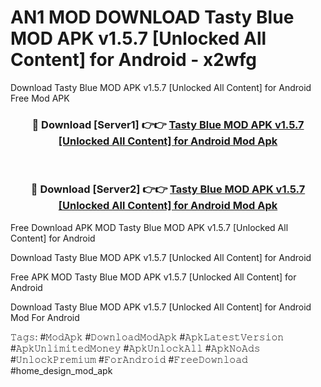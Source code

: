# AN1 MOD DOWNLOAD Tasty Blue MOD APK v1.5.7 [Unlocked All Content] for Android - x2wfg
Download Tasty Blue MOD APK v1.5.7 [Unlocked All Content] for Android Free Mod APK

<div align="center">
<h3>🔴 Download [Server1] 👉👉 <a href="https://apk-comot.site?title=Tasty_Blue_MOD_APK_v1.5.7_[Unlocked_All_Content]_for_Android">Tasty Blue MOD APK v1.5.7 [Unlocked All Content] for Android Mod Apk</a></h3><br>

<h3>🔴 Download [Server2] 👉👉 <a href="https://apk-comot.site?title=Tasty_Blue_MOD_APK_v1.5.7_[Unlocked_All_Content]_for_Android">Tasty Blue MOD APK v1.5.7 [Unlocked All Content] for Android Mod Apk</a></h3>
</div>


Free Download APK MOD Tasty Blue MOD APK v1.5.7 [Unlocked All Content] for Android

Download Tasty Blue MOD APK v1.5.7 [Unlocked All Content] for Android 

Free APK MOD Tasty Blue MOD APK v1.5.7 [Unlocked All Content] for Android 

Download Tasty Blue MOD APK v1.5.7 [Unlocked All Content] for Android Mod For Android

𝚃𝚊𝚐𝚜: #𝙼𝚘𝚍𝙰𝚙𝚔 #𝙳𝚘𝚠𝚗𝚕𝚘𝚊𝚍𝙼𝚘𝚍𝙰𝚙𝚔 #𝙰𝚙𝚔𝙻𝚊𝚝𝚎𝚜𝚝𝚅𝚎𝚛𝚜𝚒𝚘𝚗 #𝙰𝚙𝚔𝚄𝚗𝚕𝚒𝚖𝚒𝚝𝚎𝚍𝙼𝚘𝚗𝚎𝚢 #𝙰𝚙𝚔𝚄𝚗𝚕𝚘𝚌𝚔𝙰𝚕𝚕 #𝙰𝚙𝚔𝙽𝚘𝙰𝚍𝚜 #𝚄𝚗𝚕𝚘𝚌𝚔𝙿𝚛𝚎𝚖𝚒𝚞𝚖 #𝙵𝚘𝚛𝙰𝚗𝚍𝚛𝚘𝚒𝚍 #𝙵𝚛𝚎𝚎𝙳𝚘𝚠𝚗𝚕𝚘𝚊𝚍 #home_design_mod_apk